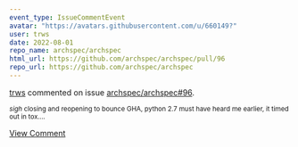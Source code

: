 ```yaml
---
event_type: IssueCommentEvent
avatar: "https://avatars.githubusercontent.com/u/660149?"
user: trws
date: 2022-08-01
repo_name: archspec/archspec
html_url: https://github.com/archspec/archspec/pull/96
repo_url: https://github.com/archspec/archspec
---
```


<a href='https://github.com/trws' target='_blank'>trws</a> commented on issue <a href='https://github.com/archspec/archspec/pull/96' target='_blank'>archspec/archspec#96</a>.

<small>*sigh* closing and reopening to bounce GHA, python 2.7 must have heard me earlier, it timed out in tox....</small>

<a href='https://github.com/archspec/archspec/pull/96' target='_blank'>View Comment</a>